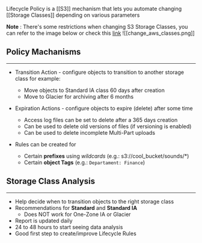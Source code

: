 Lifecycle Policy is a [[S3]] mechanism that lets you automate changing [[Storage Classes]] depending on various parameters

__Note__ : There's some restrictions when changing S3 Storage Classes, you can refer to the image below or check this [link](https://docs.aws.amazon.com/AmazonS3/latest/userguide/lifecycle-transition-general-considerations.html)
![[change_aws_classes.png]]

## Policy Machanisms
---
- Transition Action - configure objects to transition to another storage class for example:
	- Move objects to Standard IA class 60 days after creation
	- Move to Glacier for archiving after 6 months
- Expiration Actions - configure objects to expire (delete) after some time
	- Access log files can be set to delete after a 365 days creation
	- Can be used to delete old versions of files (if versioning is enabled)
	- Can be used to delete incomplete Multi-Part uploads

- Rules can be created for
	- Certain __prefixes__ using _wildcards_ (e.g.: s3://cool_bucket/sounds/\*)
	- Certain __object Tags__ (e.g.: `Departament: Finance`)

## Storage Class Analysis
---
- Help decide when to transition objects to the right storage class
- Recommendations for __Standard__ and __Standard IA__
	- Does NOT work for One-Zone IA or Glacier
- Report is updated daily
- 24 to 48 hours to start seeing data analysis
- Good first step to create/improve Lifecycle Rules 